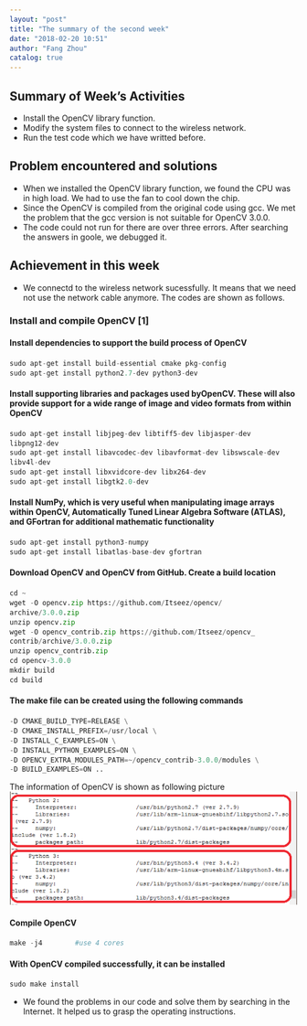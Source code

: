```yaml
---
layout: "post"
title: "The summary of the second week"
date: "2018-02-20 10:51"
author: "Fang Zhou"
catalog: true
---
```

## Summary of Week’s Activities

-	Install the OpenCV library function.
- Modify the system files to connect to the wireless network.
- Run the test code which we have writted before.

## Problem encountered and solutions

- When we installed the OpenCV library function, we found the CPU was in high load. We had to use the fan to cool down the chip.
- Since the OpenCV is compiled from the original code using gcc. We met the problem that the gcc version is not suitable for OpenCV 3.0.0.
- The code could not run for there are over three errors. After searching the answers in goole, we debugged it.

## Achievement in this week

- We connectd to the wireless network sucessfully. It means that we need not use the network cable anymore. The codes are shown as follows.

### Install and compile OpenCV [1]

#### Install dependencies to support the build process of OpenCV
```python
sudo apt-get install build-essential cmake pkg-config
sudo apt-get install python2.7-dev python3-dev
```

#### Install supporting libraries and packages used byOpenCV. These will also provide support for a wide range of image and video formats from within OpenCV
```python
sudo apt-get install libjpeg-dev libtiff5-dev libjasper-dev
libpng12-dev
sudo apt-get install libavcodec-dev libavformat-dev libswscale-dev
libv4l-dev
sudo apt-get install libxvidcore-dev libx264-dev
sudo apt-get install libgtk2.0-dev
```
#### Install NumPy, which is very useful when manipulating image arrays within OpenCV, Automatically Tuned Linear Algebra Software (ATLAS), and GFortran for additional mathematic functionality
```python
sudo apt-get install python3-numpy
sudo apt-get install libatlas-base-dev gfortran
```
#### Download OpenCV and OpenCV from GitHub. Create a build location
```python
cd ~
wget -O opencv.zip https://github.com/Itseez/opencv/
archive/3.0.0.zip
unzip opencv.zip
wget -O opencv_contrib.zip https://github.com/Itseez/opencv_
contrib/archive/3.0.0.zip
unzip opencv_contrib.zip
cd opencv-3.0.0
mkdir build
cd build
```
#### The make file can be created using the following commands
```python
-D CMAKE_BUILD_TYPE=RELEASE \
-D CMAKE_INSTALL_PREFIX=/usr/local \
-D INSTALL_C_EXAMPLES=ON \
-D INSTALL_PYTHON_EXAMPLES=ON \
-D OPENCV_EXTRA_MODULES_PATH=~/opencv_contrib-3.0.0/modules \
-D BUILD_EXAMPLES=ON ..
```
The information of OpenCV is shown as following picture
![openCV](/img/site/openCV.png)

#### Compile OpenCV
```python
make -j4		#use 4 cores
```
#### With OpenCV compiled successfully, it can be installed
```python
sudo make install
```
- We found the problems in our code and solve them by searching in the Internet. It helped us to grasp the operating instructions.
